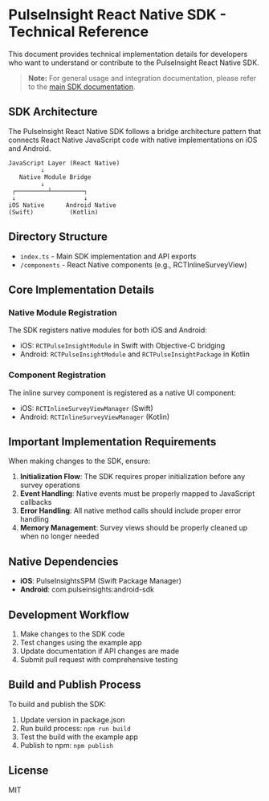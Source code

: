 # PulseInsight React Native SDK - Technical Reference

This document provides technical implementation details for developers who want to understand or contribute to the PulseInsight React Native SDK.

> **Note:** For general usage and integration documentation, please refer to the [main SDK documentation](../README.md).

## SDK Architecture

The PulseInsight React Native SDK follows a bridge architecture pattern that connects React Native JavaScript code with native implementations on iOS and Android.

```
JavaScript Layer (React Native)
         ↓
   Native Module Bridge
         ↓
 ┌─────────┴─────────┐
 ↓                   ↓
iOS Native      Android Native
(Swift)          (Kotlin)
```

## Directory Structure

- `index.ts` - Main SDK implementation and API exports
- `/components` - React Native components (e.g., RCTInlineSurveyView)

## Core Implementation Details

### Native Module Registration

The SDK registers native modules for both iOS and Android:

- iOS: `RCTPulseInsightModule` in Swift with Objective-C bridging
- Android: `RCTPulseInsightModule` and `RCTPulseInsightPackage` in Kotlin

### Component Registration

The inline survey component is registered as a native UI component:

- iOS: `RCTInlineSurveyViewManager` (Swift)
- Android: `RCTInlineSurveyViewManager` (Kotlin)

## Important Implementation Requirements

When making changes to the SDK, ensure:

1. **Initialization Flow**: The SDK requires proper initialization before any survey operations
2. **Event Handling**: Native events must be properly mapped to JavaScript callbacks
3. **Error Handling**: All native method calls should include proper error handling
4. **Memory Management**: Survey views should be properly cleaned up when no longer needed

## Native Dependencies

- **iOS**: PulseInsightsSPM (Swift Package Manager)
- **Android**: com.pulseinsights:android-sdk

## Development Workflow

1. Make changes to the SDK code
2. Test changes using the example app
3. Update documentation if API changes are made
4. Submit pull request with comprehensive testing

## Build and Publish Process

To build and publish the SDK:

1. Update version in package.json
2. Run build process: `npm run build`
3. Test the build with the example app
4. Publish to npm: `npm publish`

## License

MIT 